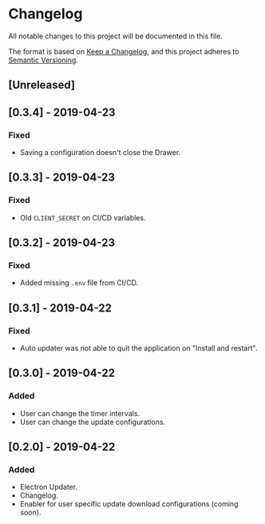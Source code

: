 # Changelog
All notable changes to this project will be documented in this file.

The format is based on [Keep a Changelog](https://keepachangelog.com/en/1.0.0/),
and this project adheres to [Semantic Versioning](https://semver.org/spec/v2.0.0.html).

## [Unreleased]

## [0.3.4] - 2019-04-23
### Fixed
- Saving a configuration doesn't close the Drawer.

## [0.3.3] - 2019-04-23
### Fixed
- Old `CLIENT_SECRET` on CI/CD variables.

## [0.3.2] - 2019-04-23
### Fixed
- Added missing `.env` file from CI/CD.

## [0.3.1] - 2019-04-22
### Fixed
- Auto updater was not able to quit the application on "Install and restart".

## [0.3.0] - 2019-04-22
### Added
- User can change the timer intervals.
- User can change the update configurations.

## [0.2.0] - 2019-04-22
### Added
- Electron Updater.
- Changelog.
- Enabler for user specific update download configurations (coming soon).
